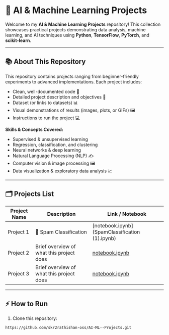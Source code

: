# 🤖 AI & Machine Learning Projects

Welcome to my **AI & Machine Learning Projects** repository! This collection showcases practical projects demonstrating data analysis, machine learning, and AI techniques using **Python**, **TensorFlow**, **PyTorch**, and **scikit-learn**.

---

## 📚 About This Repository
This repository contains projects ranging from beginner-friendly experiments to advanced implementations. Each project includes:
- Clean, well-documented code 📝
- Detailed project description and objectives 🎯
- Dataset (or links to datasets) 📊
- Visual demonstrations of results (images, plots, or GIFs) 🖼️
- Instructions to run the project 💻

**Skills & Concepts Covered:**
- Supervised & unsupervised learning
- Regression, classification, and clustering
- Neural networks & deep learning
- Natural Language Processing (NLP) ✍️
- Computer vision & image processing 🖼️
- Data visualization & exploratory data analysis 📈

---

## 🗂️ Projects List

| Project Name | Description | Link / Notebook |
|--------------|-------------|----------------|
| Project 1 | 📨 Spam Classification  | [notebook.ipynb](SpamClassification (1).ipynb) |
| Project 2 | Brief overview of what this project does | [notebook.ipynb](Project-2/notebook.ipynb) |
| Project 3 | Brief overview of what this project does | [notebook.ipynb](Project-3/notebook.ipynb) |



---

## ⚡ How to Run
1. Clone this repository:
```bash
https://github.com/skr2rathishan-oss/AI-ML--Projects.git
